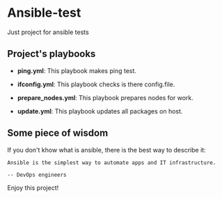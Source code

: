 # Ansible-test

Just project for ansible tests

Project's playbooks
-------------------

* **ping.yml**: This playbook makes ping test.

* **ifconfig.yml**: This playbook checks is there config.file.

* **prepare_nodes.yml**: This playbook prepares nodes for work.

* **update.yml**: This playbook updates all packages on host.

Some piece of wisdom
--------------------

If you don't khow what is ansible, there is the best way to describe it:

    Ansible is the simplest way to automate apps and IT infrastructure.

    -- DevOps engineers
    
Enjoy this project!   


